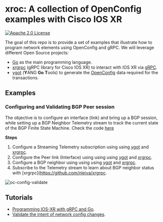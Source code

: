 # xroc: A collection of OpenConfig examples with Cisco IOS XR

[![Apache 2.0 License](https://img.shields.io/badge/License-Apache%202.0-blue.svg)](LICENSE)

The goal of this repo is to provide a set of examples that illustrate how to program network elements using OpenConfig and gRPC. We will leverage different Open Source projects:

- [Go](https://github.com/golang/go) as the main programming language.
- [xrgrpc](https://github.com/nleiva/xrgrpc) (gRPC library for Cisco IOS XR) to interact with IOS XR via [gRPC](https://grpc.io/).
- [ygot](https://github.com/openconfig/ygot) (**Y**ANG **Go** **T**ools) to generate the [OpenConfig](http://www.openconfig.net/) data required for the transactions.

## Examples

### Configuring and Validating BGP Peer session

The objective is to configure an interface (link) and bring up a BGP session, while setting up a BGP Neighbor Telemetry stream to track the current state of the BGP Finite State Machine. Check the code [here](example/ipv6/bgp/main.go)

__Steps__
1. Configure a Streaming Telemetry subscription using using [ygot](https://github.com/openconfig/ygot) and [xrgrpc](https://github.com/nleiva/xrgrpc).
2. Configure the Peer link (Interface) using using using [ygot](https://github.com/openconfig/ygot) and [xrgrpc](https://github.com/nleiva/xrgrpc).
3. Configure a BGP neighbor using using using [ygot](https://github.com/openconfig/ygot) and [xrgrpc](https://github.com/nleiva/xrgrpc).
4. Subscribe to the Telemetry stream to learn about BGP neighbor status with [xrgrpc](https://github.com/nleiva/xrgrpc.

![oc-config-validate](https://github.com/nleiva/xroc/blob/gh-pages/ygot-bgp3.gif)

## Tutorials
- [Programming IOS-XR with gRPC and Go](https://xrdocs.github.io/programmability/tutorials/2017-08-04-programming-ios-xr-with-grpc-and-go/).
- [Validate the intent of network config changes](https://xrdocs.github.io/programmability/tutorials/2017-08-14-validate-the-intent-of-network-config-changes/).